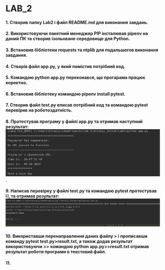# LAB_2
#### 1. Створив папку Lab2 і файл README.md для виконання завдань.
#### 2. Використовуючи пакетний менеджер PIP інсталював pipenv на даний ПК та створив ізольоване середовище для Python.
#### 3. Встановив бібліотеки requests та ntplib для подальшогов виконання завдання.
#### 4. Створів файл app.py, у який помістив потрібний код.
#### 5. Командою python app.py переконався, що прогарама  працює коректно.
#### 6. Встановив бібліотеку командою pipenv install pytest.
#### 7. Створив файл test.py вписав потрібний код та командою pytest перевірив на роботоздатність.
#### 8. Протестував програму у файлі app.py  та отримав наступний результат: ![Image alt](test_app.jpg).
#### 9. Написав перевірку у файлі test.py  та командою pytest протестував її, та отримав результат:  ![Image alt](test_test.jpg)
#### 10. Використавши перенаправлення даних файлу > і прописавши команду pytest test.py>result.txt, а також додав результат використовуючи >> командою python app.py>>result.txt  отримав результат роботи програми в текстовий файл.
#### 11.


